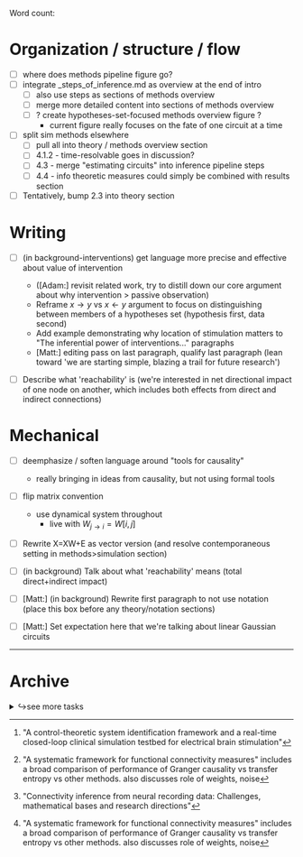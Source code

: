 Word count:

# Organization / structure / flow 
- [ ] where does methods pipeline figure go?
- [ ] integrate _steps_of_inference.md as overview at the end of intro
  - [ ] also use steps as sections of methods overview
  - [ ] merge more detailed content into sections of methods overview
  - [ ] ? create hypotheses-set-focused methods overview figure ?
    - current figure really focuses on the fate of one circuit at a time

- [ ] split sim methods elsewhere
    - [ ] pull all into theory / methods overview section
    - [ ] 4.1.2 - time-resolvable goes in discussion?
    - [ ] 4.3 - merge "estimating circuits" into inference pipeline steps
    - [ ] 4.4 - info theoretic measures could simply be combined with results section
- [ ] Tentatively, bump 2.3 into theory section

# Writing 

- [ ] (in background-interventions) get language more precise and effective about value of intervention
  - ([Adam:] revisit related work, try to distill down our core argument about why intervention > passive observation) 
  - Reframe $x \to y$ vs $x \leftarrow y$ argument to focus on distinguishing between members of a hypotheses set (hypothesis first, data second) 
  - Add example demonstrating why location of stimulation matters to "The inferential power of interventions..." paragraphs 
  - [Matt:] editing pass on last paragraph, qualify last paragraph (lean toward 'we are starting simple, blazing a trail for future research')

- [ ] Describe what 'reachability' is (we're interested in net directional impact of one node on another, which includes both effects from direct and indirect connections) 


# Mechanical
- [ ] deemphasize / soften language around "tools for causality"
  - really bringing in ideas from causality, but not using formal tools
- [ ] flip matrix convention 
  - use dynamical system throughout
    - live with $W_{j→i} = W[i,j]$
- [ ] Rewrite X=XW+E as vector version (and resolve contemporaneous setting in methods>simulation section) 

- [ ] (in background) Talk about what 'reachability' means (total direct+indirect impact) 
- [ ] [Matt:] (in background) Rewrite first paragraph to not use notation (place this box before any theory/notation sections) 
- [ ] [Matt:] Set expectation here that we're talking about linear Gaussian circuits

----
# Archive

<details><summary>↪see more tasks</summary>



## Mostly complete
- [x] reading through [10 simple rules for structuring papers](https://www.biorxiv.org/content/10.1101/088278v5.full.pdf+html)<details><summary>↪
<details><summary>↪ details
</summary>  

  - [x] transcribe followup tasks
    - [ ] what's the one idea we're communicating
    - [ ] check context-content-conclusion structure
    - [ ] diagram out threads of logic → should be as serial as possible
      - avoid "why was i told that?" (missing context) and "so what?" (missing conclusion)
        - ask yourself these questions to emulate a naive reader
        
      - in intro, check for
        - Ans: why does the paper matter? 
        - connection to big problem in science
        - statement of what the field knows 
        - refinement to narrow paper gap
        - summary of our approach, our results
          - shouldn't restate context 
          - shouldn't preview conclusion (much)
      - in results check for 
        - METHODS SUMMARY (high-level): FIRST, what question are we trying to answer
          - then OVERVIEW of methods (pipeline summary)
          - basic components
          - answer we're looking for
          - overall approach
          - key innovative methods
          - assume readers aren't going to pore over the details
          
        - RESULTS:
          - [ ] what are the sequence of statements we're trying to prove? → turn these into headers
            - support these steps with figures
            - connect these steps to final conclusion
          - [ ] verify paragraphs start with "to verify that..." "we tested whether..."
          - [ ] verify paragraphs end with answer to question
          - [ ] verify each title states a conclusion
          - [ ] verify each legend tells how the trick was done
          - ( ) use my highlight color-code to check for context-content-conclusion?

          - need to show
          - how? by doing x
          - thus we know
          - FLOW 
            - raw data 
            - processed data 
            - metrics 
            - final summary statistics

            
</details>

# Low priority
## writing tasks 
  
- [ ] write methods overview 1k words
  - find a good example of this
- [ ] write methods sections
---
- [.] quarantine speculative methods
  - "currently in scope"
  - "would like this to be in scope but isn't currently"
  - "definitely future work"
    

- [ ] poll CotN about circuit ambiguity, entropy
- [ ] pandoc [crossref](https://github.com/lierdakil/pandoc-crossref) for equations, figures
- [ ] better metadata integration *see "front matter"*
---- 

## code tasks 
- [ ] demo python notebooks for improved documentation, usability

## intro / methods tasks
  
 - [ ] add more closed-loop references to intro[^ctrl_sys_id]
 - [ ] Describe the methods for identifying circuits[^FC_measures][^connect_infer]
  - xcorr procedure 
  - IDTxl recap 
    - cover multivariate transfer entropy 
 - evaluate dimensions of parameter sweeps[^FC_measures]
 - sketch a short review of closed-loop in neuro
  - Grosenick/Deisseroth, Kording 
  
 - [~] write up "tutorial" + latex for different ways of representing a circuit

 [^FC_measures]: "A systematic framework for functional connectivity measures" includes a broad comparison of performance of Granger causality vs transfer entropy vs other methods. also discusses role of weights, noise
 [^connect_infer]: "Connectivity inference from neural recording data: Challenges, mathematical bases and research directions"
 [^ctrl_sys_id]: "A control-theoretic system identification framework and a real-time closed-loop clinical simulation testbed for electrical brain stimulation"

## theory 
- [x] write python to compute via reachability 
- [x] write input → connection notation 
- [~] evaluate python on simple circuit
  - see [code/network_analysis/simple_gaussian_SNR.py](code/network_analysis/simple_gaussian_SNR.py)  

- [~] 🎁 relate noise → connection SNR to sensitivity transfer function 
  - see [Astrom feedback fundamentals](https://www.cds.caltech.edu/~murray/courses/cds101/fa02/caltech/astrom-ch5.pdf)
- [?] copy over notation from 2020 brainstorming [overleaf link](https://www.overleaf.com/project/5e8232cd6157d200014b52d4)
  - rules for identifiability 
- [ ] 🎁 discuss the role of prior anatomical knowledge in reducing search space 



## formatting tasks 
- [ ] read the Guide to Authors for our target journal
- add figure references to table of contents  

## organization tasks
- move exemplars to sketches/intro-background ?


-----

<details><summary>↪Archived:
</summary>

## planning tasks 
- evaluate scope, potentially combine / cut figures
- how much should this be a perspective / review / prospectus 
  - v.s. focusing on new empirical research results
- decide flow between 
  - params (weight, delay)
  - intervention 
- possible journals 
  - connect with Lepperod/Kording?
  - perspectives 
    - Nature Neuro
  - technical
    - Neuron
    - PLOS Comp Bio
    - JNE 
- **remaining scope**
  - probably
    - linear theory (IDSNR)
    - impact of OL ctrl on IDSNR
    - spiking results
    - open-loop design
  - maybe
    - optimizing closed-loop policy via IDSNR
      - can we do design of experiments without brute-force search of all control locations?
  - probably not 
    - predicting nonlinear case 

</details>

<!-- end of see-more-tasks -->
</details> 